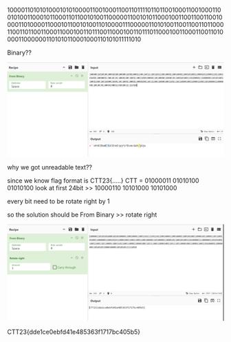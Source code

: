 100001101010100010101000011001000110011011110110110010001100100011001010011000101100011011001010011000001100101011000100110011001100100001101000011000101100101001101000011100000110101001100110011011000110011011001100011000100110111001100010011011101100010011000110011010000110000001101010110001000110101011111010

Binary??

![alt text](image.png)

why we got unreadable text??

since we know flag format is CTT23{.....}
CTT =                   01000011 01010100 01010100
look at first 24bit  >> 10000110 10101000 10101000

every bit need to be rotate right by 1

so the solution should be From Binary >> rotate right

![alt text](image-1.png)

CTT23{dde1ce0ebfd41e485363f1717bc405b5}